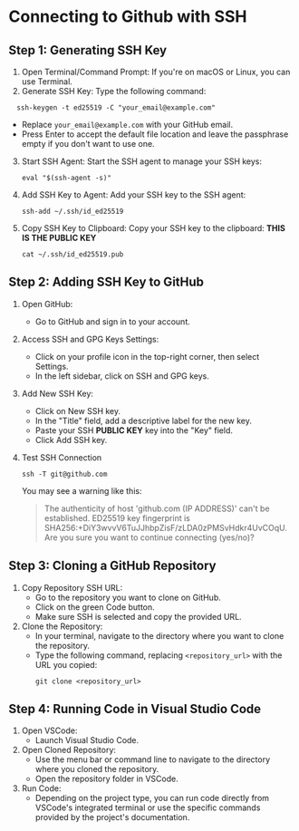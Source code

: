# Connecting to Github with SSH
## Step 1: Generating SSH Key 
1. Open Terminal/Command Prompt: If you're on macOS or Linux, you can use Terminal.
2. Generate SSH Key: Type the following command:
```
  ssh-keygen -t ed25519 -C "your_email@example.com"
  ```
- Replace `your_email@example.com` with your GitHub email.
- Press Enter to accept the default file location and leave the passphrase empty if you don't want to use one.
3. Start SSH Agent: Start the SSH agent to manage your SSH keys:
   ```
   eval "$(ssh-agent -s)"
   ```
4. Add SSH Key to Agent: Add your SSH key to the SSH agent:
   ```
   ssh-add ~/.ssh/id_ed25519
   ```
5. Copy SSH Key to Clipboard: Copy your SSH key to the clipboard: **THIS IS THE PUBLIC KEY**
   ```
   cat ~/.ssh/id_ed25519.pub
## Step 2: Adding SSH Key to GitHub
1. Open GitHub:
   - Go to GitHub and sign in to your account.
2. Access SSH and GPG Keys Settings:
   - Click on your profile icon in the top-right corner, then select Settings.
   - In the left sidebar, click on SSH and GPG keys.
3. Add New SSH Key:
   - Click on New SSH key.
   - In the "Title" field, add a descriptive label for the new key.
   - Paste your SSH **PUBLIC KEY** key into the "Key" field.
   - Click Add SSH key.

4. Test SSH Connection
     ```
     ssh -T git@github.com
     ```
     You may see a warning like this:
     > The authenticity of host 'github.com (IP ADDRESS)' can't be established.
    > ED25519 key fingerprint is SHA256:+DiY3wvvV6TuJJhbpZisF/zLDA0zPMSvHdkr4UvCOqU.
    > Are you sure you want to continue connecting (yes/no)?

## Step 3: Cloning a GitHub Repository
1. Copy Repository SSH URL:
   - Go to the repository you want to clone on GitHub.
   - Click on the green Code button.
   - Make sure SSH is selected and copy the provided URL.
2. Clone the Repository:
   - In your terminal, navigate to the directory where you want to clone the repository.
   - Type the following command, replacing `<repository_url>` with the URL you copied:
     ```
     git clone <repository_url>
     ```
## Step 4: Running Code in Visual Studio Code
1. Open VSCode:
   - Launch Visual Studio Code.
2. Open Cloned Repository:
   - Use the menu bar or command line to navigate to the directory where you cloned the repository.
   - Open the repository folder in VSCode.
3. Run Code:
   - Depending on the project type, you can run code directly from VSCode's integrated terminal or use the specific commands provided by the project's documentation.